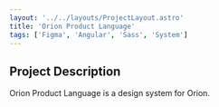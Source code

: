```yaml
---
layout: '../../layouts/ProjectLayout.astro'
title: 'Orion Product Language'
tags: ['Figma', 'Angular', 'Sass', 'System']
---
```


## Project Description
Orion Product Language is a design system for Orion.